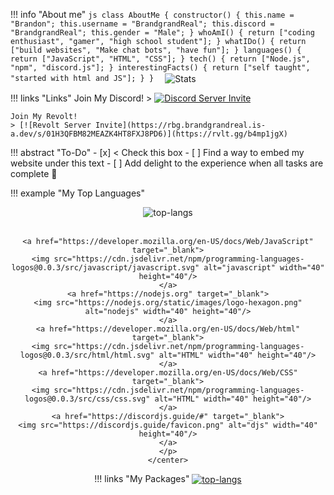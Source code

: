 !!! info "About me"
    ```js
    class AboutMe {
      constructor() {
        this.name = "Brandon";
        this.username = "BrandgrandReal";
        this.discord = "BrandgrandReal";
        this.gender = "Male";
      }
      whoAmI() {
        return ["coding enthusiast", "gamer", "high school student"];
      }
      whatIDo() {
        return ["build websites", "Make chat bots", "have fun"];
      }
      languages() {
        return ["JavaScript", "HTML", "CSS"];
      }
      tech() {
        return ["Node.js", "npm", "discord.js"];
      }
      interestingFacts() {
        return ["self taught", "started with html and JS"];
      }
    } 
    ```
    <img align="center" src="https://github-readme-stats-brandgrand.vercel.app/api?username=BrandgrandRealMe&theme=github_dark&show_icons=true&hide_border=true" alt="Stats" />



!!! links "Links"
    Join My Discord! 
    > [![Discord Server Invite](https://flat.badgen.net/discord/members/Bm6fMsA)](https://discord.gg/Bm6fMsA)
    
    Join My Revolt! 
    > [![Revolt Server Invite](https://rbg.brandgrandreal.is-a.dev/s/01H3QFBM82MEAZK4HT8FXJ8PD6)](https://rvlt.gg/b4mp1jgX)

!!! abstract "To-Do"
    - [x] < Check this box
    - [ ] Find a way to embed my website under this text
    - [ ] Add delight to the experience when all tasks are complete :tada:


!!! example "My Top Languages"
    <center>
    <img align="center" src="https://github-readme-stats-brandgrand.vercel.app/api/top-langs/?username=BrandgrandRealMe&theme=github_dark&layout=compact&hide_border=true" alt="top-langs" />
    <br><br>
 
 
    <a href="https://developer.mozilla.org/en-US/docs/Web/JavaScript" target="_blank">
    <img src="https://cdn.jsdelivr.net/npm/programming-languages-logos@0.0.3/src/javascript/javascript.svg" alt="javascript" width="40" height="40"/>
    </a>
    <a href="https://nodejs.org" target="_blank">
    <img src="https://nodejs.org/static/images/logo-hexagon.png" alt="nodejs" width="40" height="40"/>
    </a>
    <a href="https://developer.mozilla.org/en-US/docs/Web/html" target="_blank">
    <img src="https://cdn.jsdelivr.net/npm/programming-languages-logos@0.0.3/src/html/html.svg" alt="HTML" width="40" height="40"/>
    </a>
    <a href="https://developer.mozilla.org/en-US/docs/Web/CSS" target="_blank">
    <img src="https://cdn.jsdelivr.net/npm/programming-languages-logos@0.0.3/src/css/css.svg" alt="HTML" width="40" height="40"/>
    </a>
    <a href="https://discordjs.guide/#" target="_blank">
    <img src="https://discordjs.guide/favicon.png" alt="djs" width="40" height="40"/>
    </a>
    </p>
    </center>

!!! links "My Packages"
    <a href="https://github.com/BrandgrandRealMe/BetterLogsDiscord" target="_blank">
    <img align="center" src="https://github-readme-stats-brandgrand.vercel.app/api/pin/?username=BrandgrandRealMe&repo=BetterDevLogs&theme=github_dark&hide_border=true&show_owner=true" alt="top-langs" />
    </a>


<br />  
<br />  
<br />  


